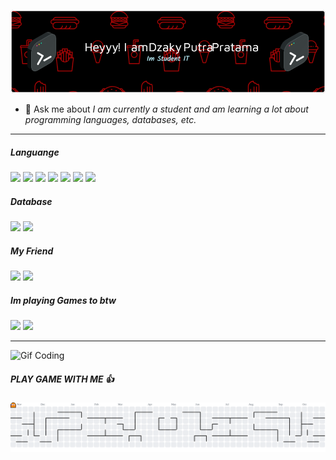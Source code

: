 ![Banner](img/Banner.png)


- 💬 Ask me about
*I am currently a student and am learning a lot about programming languages, databases, etc.*

---
##### Languange

<img src="https://img.shields.io/badge/HTML5-E34F26?style=for-the-badge&logo=html5&logoColor=white" />
<img src="https://img.shields.io/badge/CSS3-1572B6?style=for-the-badge&logo=css3&logoColor=white" />
<img src="https://img.shields.io/badge/C%2B%2B-00599C?style=for-the-badge&logo=c%2B%2B&logoColor=white" />
<img src="https://img.shields.io/badge/C%23-239120?style=for-the-badge&logo=csharp&logoColor=white" />
<img src="https://img.shields.io/badge/JavaScript-323330?style=for-the-badge&logo=javascript&logoColor=F7DF1E" />
<img src="https://img.shields.io/badge/Python-FFD43B?style=for-the-badge&logo=python&logoColor=blue" />
<img src="https://img.shields.io/badge/Kotlin-B125EA?style=for-the-badge&logo=kotlin&logoColor=white" />


##### Database
<img src="https://img.shields.io/badge/MySQL-005C84?style=for-the-badge&logo=mysql&logoColor=white" />
<img src="https://img.shields.io/badge/Sqlite-003B57?style=for-the-badge&logo=sqlite&logoColor=white" />


##### My Friend
<img src="https://img.shields.io/badge/ChatGPT-74aa9c?style=for-the-badge&logo=openai&logoColor=white" /> 
<img src="https://img.shields.io/badge/github%20copilot-000000?style=for-the-badge&logo=githubcopilot&logoColor=white" />


##### Im playing Games to btw
<img src="https://img.shields.io/badge/Valorant-fa4454?style=for-the-badge&logo=valorant&logoColor=white" />
<img src="https://img.shields.io/badge/Steam-000000?style=for-the-badge&logo=steam&logoColor=white" />

------

![Gif Coding](https://media2.giphy.com/media/v1.Y2lkPTc5MGI3NjExY3ZiOHFrdmFmMGdma2w5eG41M3FzdzJqbTVvNmdxdG9vN28zZm5pNiZlcD12MV9pbnRlcm5hbF9naWZfYnlfaWQmY3Q9Zw/78XCFBGOlS6keY1Bil/giphy.gif)


##### PLAY GAME WITH ME 👍


<picture>
  <source media="(prefers-color-scheme: dark)" srcset="https://raw.githubusercontent.com/dzakyputra45/dzakyputra45/output/pacman-contribution-graph-dark.svg">
  <source media="(prefers-color-scheme: light)" srcset="https://raw.githubusercontent.com/dzakyputra45/dzakyputra45/output/pacman-contribution-graph.svg">
  <img alt="pacman contribution graph" src="https://raw.githubusercontent.com/dzakyputra45/dzakyputra45/output/pacman-contribution-graph.svg">
</picture>
